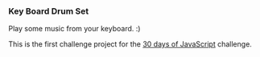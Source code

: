 ### Key Board Drum Set

Play some music from your keyboard. :)

This is the first challenge project for the [30 days of JavaScript](https://javascript30.com/) challenge.